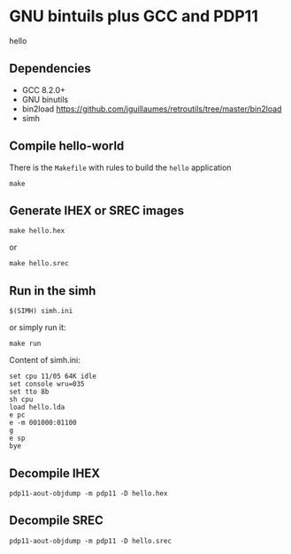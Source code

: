 
# GNU bintuils plus GCC and PDP11

hello

## Dependencies

 - GCC 8.2.0+
 - GNU binutils
 - bin2load  https://github.com/jguillaumes/retroutils/tree/master/bin2load
 - simh

## Compile hello-world

There is the `Makefile` with rules to build the `hello` application

    make

## Generate IHEX or SREC images

    make hello.hex

or

    make hello.srec


## Run in the simh

	$(SIMH) simh.ini

or simply run it:

    make run

Content of simh.ini:

    set cpu 11/05 64K idle
    set console wru=035
    set tto 8b
    sh cpu
    load hello.lda
    e pc
    e -m 001000:01100
    g 
    e sp
    bye


## Decompile IHEX

    pdp11-aout-objdump -m pdp11 -D hello.hex

## Decompile SREC

    pdp11-aout-objdump -m pdp11 -D hello.srec
